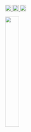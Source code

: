 <p align="left">
  <a href="https://github.com/naitoyuma7110">
    <img height="20" src="https://img.shields.io/github/followers/naitoyuma7110?label=follow&logo=github&style=flat" />
  </a>
  <a href="http://qiita.com/naitoyuma">
    <img height="20" src="https://qiita-badge.apiapi.app/s/naitoyuma/posts.svg" />
  </a>
  <a href="http://qiita.com/naitoyuma">
    <img height="20" src="https://qiita-badge.apiapi.app/s/naitoyuma/contributions.svg" />
  </a>
</p>
<div>
  <div style="width:100%">
    <img width="30%" src="http://github-profile-summary-cards.vercel.app/api/cards/repos-per-language?username=naitoyuma7110&theme=default" />
<!--     <img width="30%" src="http://github-profile-summary-cards.vercel.app/api/cards/stats?username=naitoyuma7110&theme=default" /> -->
  </div>
<!-- <img width="100%" src="https://github-profile-summary-cards.vercel.app/api/cards/profile-details?username=naitoyuma7110&theme=default" /> -->
</div>
